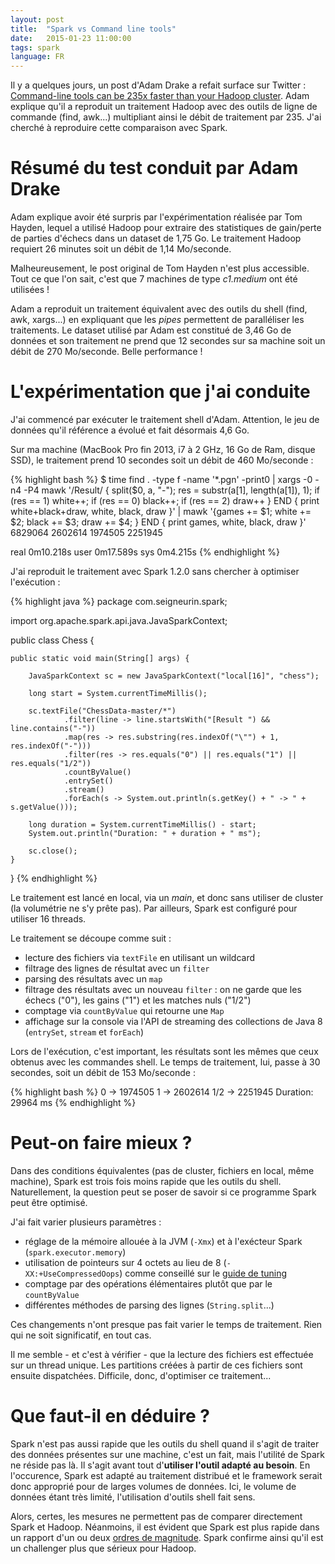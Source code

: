 ```yaml
---
layout: post
title:  "Spark vs Command line tools"
date:   2015-01-23 11:00:00
tags: spark
language: FR
---
```

Il y a quelques jours, un post d'Adam Drake a refait surface sur Twitter : [Command-line tools can be 235x faster than your Hadoop cluster](http://aadrake.com/command-line-tools-can-be-235x-faster-than-your-hadoop-cluster.html). Adam explique qu'il a reproduit un traitement Hadoop avec des outils de ligne de commande (find, awk...) multipliant ainsi le débit de traitement par 235. J'ai cherché à reproduire cette comparaison avec Spark.

# Résumé du test conduit par Adam Drake

Adam explique avoir été surpris par l'expérimentation réalisée par Tom Hayden, lequel a utilisé Hadoop pour extraire des statistiques de gain/perte de parties d'échecs dans un dataset de 1,75 Go. Le traitement Hadoop requiert 26 minutes soit un débit de 1,14 Mo/seconde.

Malheureusement, le post original de Tom Hayden n'est plus accessible. Tout ce que l'on sait, c'est que 7 machines de type *c1.medium* ont été utilisées !

Adam a reproduit un traitement équivalent avec des outils du shell (find, awk, xargs...) en expliquant que les *pipes* permettent de paralléliser les traitements. Le dataset utilisé par Adam est constitué de 3,46 Go de données et son traitement ne prend que 12 secondes sur sa machine soit un débit de 270 Mo/seconde. Belle performance !

# L'expérimentation que j'ai conduite

J'ai commencé par exécuter le traitement shell d'Adam. Attention, le jeu de données qu'il référence a évolué et fait désormais 4,6 Go.

Sur ma machine (MacBook Pro fin 2013, i7 à 2 GHz, 16 Go de Ram, disque SSD), le traitement prend 10 secondes soit un débit de 460 Mo/seconde :

{% highlight bash %}
$ time find . -type f -name '*.pgn' -print0 | xargs -0 -n4 -P4 mawk '/Result/ { split($0, a, "-"); res = substr(a[1], length(a[1]), 1); if (res == 1) white++; if (res == 0) black++; if (res == 2) draw++ } END { print white+black+draw, white, black, draw }' | mawk '{games += $1; white += $2; black += $3; draw += $4; } END { print games, white, black, draw }'
6829064 2602614 1974505 2251945

real    0m10.218s
user    0m17.589s
sys 0m4.215s
{% endhighlight %}

J'ai reproduit le traitement avec Spark 1.2.0 sans chercher à optimiser l'exécution :

{% highlight java %}
package com.seigneurin.spark;

import org.apache.spark.api.java.JavaSparkContext;

public class Chess {

    public static void main(String[] args) {

        JavaSparkContext sc = new JavaSparkContext("local[16]", "chess");

        long start = System.currentTimeMillis();

        sc.textFile("ChessData-master/*")
                .filter(line -> line.startsWith("[Result ") && line.contains("-"))
                .map(res -> res.substring(res.indexOf("\"") + 1, res.indexOf("-")))
                .filter(res -> res.equals("0") || res.equals("1") || res.equals("1/2"))
                .countByValue()
                .entrySet()
                .stream()
                .forEach(s -> System.out.println(s.getKey() + " -> " + s.getValue()));

        long duration = System.currentTimeMillis() - start;
        System.out.println("Duration: " + duration + " ms");

        sc.close();
    }
}
{% endhighlight %}

Le traitement est lancé en local, via un *main*, et donc sans utiliser de cluster (la volumétrie ne s'y prête pas). Par ailleurs, Spark est configuré pour utiliser 16 threads.

Le traitement se découpe comme suit :

- lecture des fichiers via `textFile` en utilisant un wildcard
- filtrage des lignes de résultat avec un `filter`
- parsing des résultats avec un `map`
- filtrage des résultats avec un nouveau `filter` : on ne garde que les échecs ("0"), les gains ("1") et les matches nuls ("1/2")
- comptage via `countByValue` qui retourne une `Map`
- affichage sur la console via l'API de streaming des collections de Java 8 (`entrySet`, `stream` et `forEach`)

Lors de l'exécution, c'est important, les résultats sont les mêmes que ceux obtenus avec les commandes shell. Le temps de traitement, lui, passe à 30 secondes, soit un débit de 153 Mo/seconde :

{% highlight bash %}
0 -> 1974505
1 -> 2602614
1/2 -> 2251945
Duration: 29964 ms
{% endhighlight %}

# Peut-on faire mieux ?

Dans des conditions équivalentes (pas de cluster, fichiers en local, même machine), Spark est trois fois moins rapide que les outils du shell. Naturellement, la question peut se poser de savoir si ce programme Spark peut être optimisé.

J'ai fait varier plusieurs paramètres :

- réglage de la mémoire allouée à la JVM (`-Xmx`) et à l'exécteur Spark (`spark.executor.memory`)
- utilisation de pointeurs sur 4 octets au lieu de 8 (`-XX:+UseCompressedOops`) comme conseillé sur le [guide de tuning](http://spark.apache.org/docs/latest/tuning.html)
- comptage par des opérations élémentaires plutôt que par le `countByValue`
- différentes méthodes de parsing des lignes (`String.split`...)

Ces changements n'ont presque pas fait varier le temps de traitement. Rien qui ne soit significatif, en tout cas.

Il me semble - et c'est à vérifier - que la lecture des fichiers est effectuée sur un thread unique. Les partitions créées à partir de ces fichiers sont ensuite dispatchées. Difficile, donc, d'optimiser ce traitement...

# Que faut-il en déduire ?

Spark n'est pas aussi rapide que les outils du shell quand il s'agit de traiter des données présentes sur une machine, c'est un fait, mais l'utilité de Spark ne réside pas là. Il s'agit avant tout d'**utiliser l'outil adapté au besoin**. En l'occurence, Spark est adapté au traitement distribué et le framework serait donc approprié pour de larges volumes de données. Ici, le volume de données étant très limité, l'utilisation d'outils shell fait sens.

Alors, certes, les mesures ne permettent pas de comparer directement Spark et Hadoop. Néanmoins, il est évident que Spark est plus rapide dans un rapport d'un ou deux [ordres de magnitude](https://en.wikipedia.org/wiki/Order_of_magnitude). Spark confirme ainsi qu'il est un challenger plus que sérieux pour Hadoop.
